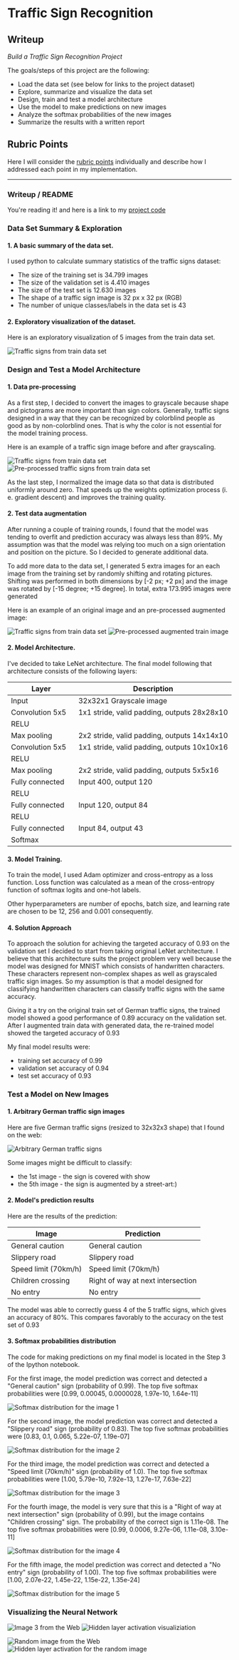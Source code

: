
# Traffic Sign Recognition

## Writeup

*Build a Traffic Sign Recognition Project*

The goals/steps of this project are the following:
* Load the data set (see below for links to the project dataset)
* Explore, summarize and visualize the data set
* Design, train and test a model architecture
* Use the model to make predictions on new images
* Analyze the softmax probabilities of the new images
* Summarize the results with a written report

[//]: # (Image References)

[image1]: ./images/explor_viz.png "Visualization"
[image2]: ./images/normalized_viz.png "Pre-processed images"
[image3]: ./images/augmented_viz.png "Augmented images"
[image4]: ./images/web_viz.png "Images from the Web"
[image5]: ./images/softmax_distr_1.png "Softmax distribution for the image 1"
[image6]: ./images/softmax_distr_2.png "Softmax distribution for the image 2"
[image7]: ./images/softmax_distr_3.png "Softmax distribution for the image 3"
[image8]: ./images/softmax_distr_4.png "Softmax distribution for the image 4"
[image9]: ./images/softmax_distr_5.png "Softmax distribution for the image 5"
[image10]: ./images/activation_viz.png "Hidden layer activation visualiziation"
[image11]: ./images/web_image_1.png "Image 3 from the Web"
[image12]: ./images/random_image.png "Random image from the Web"
[image13]: ./images/random_image_activation.png "Hidden layer activation for the random image"

## Rubric Points

Here I will consider the [rubric points](https://review.udacity.com/#!/rubrics/481/view) individually and describe how I addressed each point in my implementation.  

---
### Writeup / README

You're reading it! and here is a link to my [project code](https://github.com/r0busta/CarND-Traffic-Sign-Classifier-Project/blob/master/Traffic_Sign_Classifier.ipynb)

### Data Set Summary & Exploration

#### 1. A basic summary of the data set.

I used python to calculate summary statistics of the traffic
signs dataset:

* The size of the training set is 34.799 images
* The size of the validation set is 4.410 images
* The size of the test set is 12.630 images
* The shape of a traffic sign image is 32 px x 32 px (RGB)
* The number of unique classes/labels in the data set is 43

#### 2. Exploratory visualization of the dataset.

Here is an exploratory visualization of 5 images from the train data set.

![Traffic signs from train data set][image1] 

### Design and Test a Model Architecture

#### 1. Data pre-processing

As a first step, I decided to convert the images to grayscale because shape and pictograms are more important than sign colors. Generally, traffic signs designed in a way that they can be recognized by colorblind people as good as by non-colorblind ones. That is why the color is not essential for the model training process.

Here is an example of a traffic sign image before and after grayscaling.

![Traffic signs from train data set][image1]
![Pre-processed traffic signs from train data set][image2]

As the last step, I normalized the image data so that data is distributed uniformly around zero. That speeds up the weights optimization process (i. e. gradient descent) and improves the training quality.

#### 2. Test data augmentation

After running a couple of training rounds, I found that the model was tending to overfit and prediction accuracy was always less than 89%. My assumption was that the model was relying too much on a sign orientation and position on the picture. So I decided to generate additional data.  

To add more data to the data set, I generated 5 extra images for an each image from the training set by randomly shifting and rotating pictures. Shifting was performed in both dimensions by [-2 px; +2 px] and the image was rotated by [-15 degree; +15 degree]. In total, extra 173.995 images were generated

Here is an example of an original image and an pre-processed augmented image:

![Traffic signs from train data set][image1]
![Pre-processed augmented train image][image3]

#### 2. Model Architecture.

I've decided to take LeNet architecture. The final model following that architecture consists of the following layers:

| Layer                 |     Description                               | 
| --------------------- | --------------------------------------------- | 
| Input                 | 32x32x1 Grayscale image                       | 
| Convolution 5x5       | 1x1 stride, valid padding, outputs 28x28x10   |
| RELU                  |                                               |
| Max pooling           | 2x2 stride, valid padding, outputs 14x14x10   |
| Convolution 5x5       | 1x1 stride, valid padding, outputs 10x10x16   |
| RELU                  |                                               |
| Max pooling           | 2x2 stride, valid padding, outputs 5x5x16     |
| Fully connected       | Input 400, output 120                         |
| RELU                  |                                               |
| Fully connected       | Input 120, output 84                          |
| RELU                  |                                               |
| Fully connected       | Input 84, output 43                           |
| Softmax               |                                               |
 

#### 3. Model Training. 

To train the model, I used Adam optimizer and cross-entropy as a loss function. Loss function was calculated as a mean of the cross-entropy function of softmax logits and one-hot labels.

Other hyperparameters are number of epochs, batch size, and learning rate are chosen to be 12, 256 and 0.001 consequently.

#### 4. Solution Approach

To approach the solution for achieving the targeted accuracy of 0.93 on the validation set I decided to start from taking original LeNet architecture. I believe that this architecture suits the project problem very well because the model was designed for MNIST which consists of handwritten characters. These characters represent non-complex shapes as well as grayscaled traffic sign images. So my assumption is that a model designed for classifying handwritten characters can classify traffic signs with the same accuracy.

Giving it a try on the original train set of German traffic signs, the trained model showed a good performance of 0.89 accuracy on the validation set. After I augmented train data with generated data, the re-trained model showed the targeted accuracy of 0.93

My final model results were:
* training set accuracy of 0.99
* validation set accuracy of 0.94
* test set accuracy of 0.93

### Test a Model on New Images

#### 1. Arbitrary German traffic sign images

Here are five German traffic signs (resized to 32x32x3 shape) that I found on the web:

![Arbitrary German traffic signs][image4]

Some images might be difficult to classify:
* the 1st image - the sign is covered with show
* the 5th image - the sign is augmented by a street-art:)

#### 2. Model's prediction results

Here are the results of the prediction:

| Image                 | Prediction                        | 
| --------------------- | --------------------------------- | 
| General caution       | General caution                   | 
| Slippery road         | Slippery road                     |
| Speed limit (70km/h)  | Speed limit (70km/h)              |
| Children crossing     | Right of way at next intersection |
| No entry              | No entry                          |


The model was able to correctly guess 4 of the 5 traffic signs, which gives an accuracy of 80%. This compares favorably to the accuracy on the test set of 0.93

#### 3. Softmax probabilities distribution

The code for making predictions on my final model is located in the Step 3 of the Ipython notebook.

For the first image, the model prediction was correct and detected a "General caution" sign (probability of 0.99). The top five softmax probabilities were [0.99, 0.00045, 0.0000028, 1.97e-10, 1.64e-11]

![Softmax distribution for the image 1][image5]

For the second image, the model prediction was correct and detected a "Slippery road" sign (probability of 0.83). The top five softmax probabilities were [0.83, 0.1, 0.065, 5.22e-07, 1.19e-07]

![Softmax distribution for the image 2][image6]

For the third image, the model prediction was correct and detected a "Speed limit (70km/h)" sign (probability of 1.0). The top five softmax probabilities were [1.00, 5.79e-10, 7.92e-13, 1.27e-17, 7.63e-22]

![Softmax distribution for the image 3][image7]

For the fourth image, the model is very sure that this is a "Right of way at next intersection" sign (probability of 0.99), but the image contains "Children crossing" sign. The probability of the correct sign is 1.11e-08. The top five softmax probabilities were [0.99, 0.0006, 9.27e-06, 1.11e-08, 3.10e-11]

![Softmax distribution for the image 4][image8]

For the fifth image, the model prediction was correct and detected a "No entry" sign (probability of 1.00). The top five softmax probabilities were [1.00, 2.07e-22, 1.45e-22, 1.15e-22, 1.35e-24]

![Softmax distribution for the image 5][image9]

### Visualizing the Neural Network

![Image 3 from the Web][image11]
![Hidden layer activation visualiziation][image10]

![Random image from the Web][image12]
![Hidden layer activation for the random image][image13]
